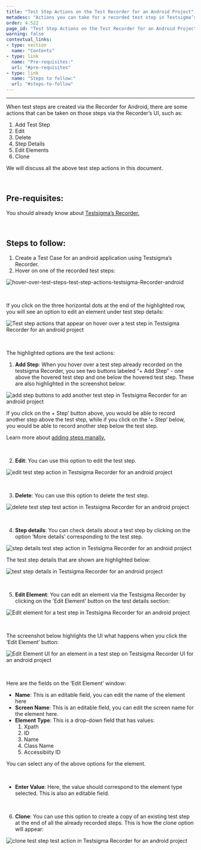 ```yaml
---
title: "Test Step Actions on the Test Recorder for an Android Project"
metadesc: "Actions you can take for a recorded test step in Testsigma’s Recorder UI for an android project"
order: 4.522
page_id: "Test Step Actions on the Test Recorder for an Android Project"
warning: false
contextual_links:
- type: section
  name: "Contents"
- type: link
  name: "Pre-requisites:"
  url: "#pre-requisites"
- type: link
  name: "Steps to follow:"
  url: "#steps-to-follow"
---
```


---

When test steps are created via the Recorder for Android, there are some actions that can be taken on those steps via the Recorder’s UI, such as: 


 1. Add Test Step
 2. Edit
 3. Delete
 4. Step Details
 5. Edit Elements
 6. Clone

We will discuss all the above test step actions in this document.

&emsp;


## **Pre-requisites:**

You should already know about [Testsigma’s Recorder.](https://testsigma.com/docs/elements/android-apps/record-multiple-elements/)

&emsp;

## **Steps to follow:**

 1. Create a Test Case for an android application using Testsigma’s Recorder. 
 2. Hover on one of the recorded test steps:

![hover-over-test-steps-test-step-actions-testsigma-Recorder-android](https://docs.testsigma.com/images/step-actions/hover-over-test-steps-test-step-actions-testsigma-Recorder-android.png)

&emsp;

If you click on the three horizontal dots at the end of the highlighted row, you will see an option to edit an element under test step details:

![Test step actions that appear on hover over a test step in Testsigma Recorder for an android project](https://docs.testsigma.com/images/step-actions/edit-element-test-step-actions-testsigma-Recorder-android.png)

&emsp;

The highlighted options are the test actions:

 1. **Add Step**: When you hover over a test step already recorded on the testsigma Recorder, you see two buttons labeled “+ Add Step” - one above the hovered test step and one below the hovered test step. These are also highlighted in the screenshot below:

![add step buttons to add another test step in Testsigma Recorder for an android project](https://docs.testsigma.com/images/step-actions/add-step-buttons-test-steps-testsigma-Recorder-android.png)

If you click on the + Step’ button above, you would be able to record another step above the test step, while if you click on the ‘+ Step’ below, you would be able to record another step below the test step.

Learn more about [adding steps manally.](https://testsigma.com/docs/test-cases/create-steps-recorder/android-apps/add-steps-manually/)

&emsp;

 2. **Edit**: You can use this option to edit the test step.

![edit test step action in Testsigma Recorder for an android project](https://docs.testsigma.com/images/step-actions/edit-test-step-test-action-testsigma-Recorder-android.png)

&emsp;

 3. **Delete**:  You can use this option to delete the test step.

![delete test step test action in Testsigma Recorder for an android project](https://docs.testsigma.com/images/step-actions/delete-test-step-test-action-testsigma-Recorder-android.png)

&emsp;

 4. **Step details**: You can check details about a test step by clicking on the option ‘More details’ corresponding to the test step.

![step details test step action in Testsigma Recorder for an android project](https://docs.testsigma.com/images/step-actions/step-details-test-step-action-testsigma-Recorder-android.png)

The test step details that are shown are highlighted below:

![test step details in Testsigma Recorder for an android project](https://docs.testsigma.com/images/step-actions/test-step-details-testsigma-Recorder-android.png)

&emsp;

 5. **Edit Element**: You can edit an element via the Testsigma Recorder by clicking on the ‘Edit Element’ button on the test details section:

![Edit element for a test step in Testsigma Recorder for an android project](https://docs.testsigma.com/images/step-actions/edit-element-test-step-details-testsigma-Recorder-android.png)

&emsp;

The screenshot below highlights the UI what happens when you click the ‘Edit Element’ button:

![Edit Element UI for an element in a test step on Testsigma Recorder UI for an android project](https://docs.testsigma.com/images/step-actions/edit-element-ui-testsigma-Recorder-android.png)

&emsp;

Here are the fields on the ‘Edit Element’ window:

 *  **Name**: This is an editable field, you can edit the name of the element here
 *  **Screen Name**: This is an editable field, you can edit the screen name for the element here.
 *  **Element Type**: This is a drop-down field that has values:
    1. Xpath
    2. ID
    3. Name
    4. Class Name
    5. Accessibiity ID
  
  You can select any of the above options for the element.

  &emsp;

 *  **Enter Value**: Here, the value should correspond to the element type selected. This is also an editable field.

&emsp;

6. **Clone**: You can use this option to create a copy of an existing test step at the end of all the already recorded steps. This is how the clone option will appear:

![clone test step test action in Testsigma Recorder for an android project](https://docs.testsigma.com/images/step-actions/clone-test-step-test-action-testsigma-Recorder-android.png)









